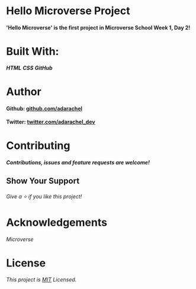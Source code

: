 # Hello Microverse Project
  #### 'Hello Microverse' is the first project in Microverse School Week 1, Day 2!
  
 # Built With:
  ***HTML***
  ***CSS***
  ***GitHub***
  
 # Author
  #### Github: [github.com/adarachel](https://github.com/adarachel)
  #### Twitter: [twitter.com/adarachel_dev](https://twitter.com/adarachel_dev)
  
 # Contributing
  ##### Contributions, issues and feature requests are welcome! 
  
 ## Show Your Support
  ###### Give a :star: if you like this project! 
  
 # Acknowledgements
  ###### Microverse
  
 # License
  ###### This project is [MIT](https://opensource.org/licenses/MIT) Licensed.
